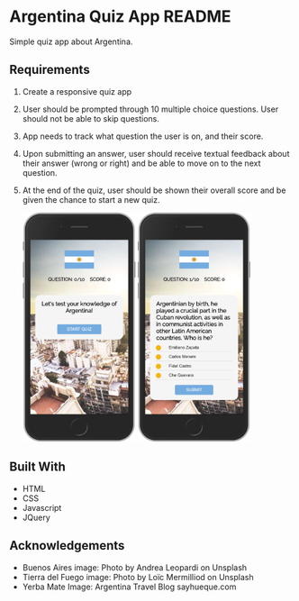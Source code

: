 # Argentina Quiz App README
Simple quiz app about Argentina.

## Requirements

1. Create a responsive quiz app

2. User should be prompted through 10 multiple choice questions. User should not be able to skip questions.

3. App needs to track what question the user is on, and their score.

4. Upon submitting an answer, user should receive textual feedback about their answer (wrong or right) and be able to move on to the next question.

5. At the end of the quiz, user should be shown their overall score and be given the chance to start a new quiz.


    <p float="left">
        <img src="images/homescreen.png" width="200" />
        <img src="images/questionspage.png" width="200" /> 
    </p>


## Built With

- HTML
- CSS
- Javascript
- JQuery

## Acknowledgements

* Buenos Aires image: Photo by Andrea Leopardi on Unsplash 
* Tierra del Fuego image: Photo by Loïc Mermilliod on Unsplash
* Yerba Mate Image: Argentina Travel Blog sayhueque.com
